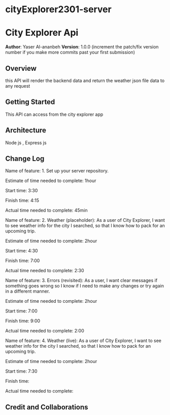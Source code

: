 # cityExplorer2301-server


# City Explorer Api

**Author**: Yaser Al-ananbeh
**Version**: 1.0.0 (increment the patch/fix version number if you make more commits past your first submission)

## Overview
<!-- Provide a high level overview of what this application is and why you are building it, beyond the fact that it's an assignment for this class. (i.e. What's your problem domain?) -->
this API will render the backend data and return the weather json file data to any request 

## Getting Started
<!-- What are the steps that a user must take in order to build this app on their own machine and get it running? -->
This API can access from the city explorer app
## Architecture
<!-- Provide a detailed description of the application design. What technologies (languages, libraries, etc) you're using, and any other relevant design information. -->
Node js , Express js
## Change Log
<!-- Use this area to document the iterative changes made to your application as each feature is successfully implemented. Use time stamps. Here's an example:

01-01-2001 4:59pm - Application now has a fully-functional express server, with a GET route for the location resource. -->

Name of feature: 1. Set up your server repository.

Estimate of time needed to complete: 1hour

Start time: 3:30

Finish time: 4:15

Actual time needed to complete: 45min

Name of feature: 2. Weather (placeholder): As a user of City Explorer, I want to see weather info for the city I searched, so that I know how to pack for an upcoming trip.

Estimate of time needed to complete: 2hour

Start time: 4:30

Finish time: 7:00

Actual time needed to complete: 2:30


Name of feature: 3. Errors (revisited): As a user, I want clear messages if something goes wrong so I know if I need to make any changes or try again in a different manner.

Estimate of time needed to complete: 2hour

Start time: 7:00

Finish time: 9:00

Actual time needed to complete: 2:00


Name of feature: 4. Weather (live): As a user of City Explorer, I want to see weather info for the city I searched, so that I know how to pack for an upcoming trip.

Estimate of time needed to complete: 2hour

Start time: 7:30

Finish time: 

Actual time needed to complete: 

## Credit and Collaborations
<!-- Give credit (and a link) to other people or resources that helped you build this application. -->

